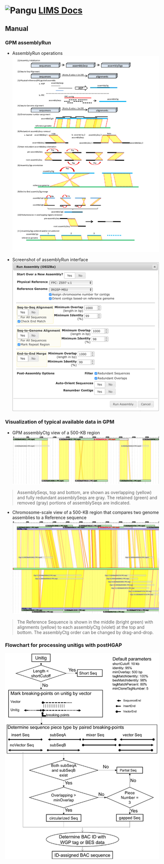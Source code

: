 # ![Pangu](https://github.com/Jianwei-Zhang/LIMS/blob/master/htdocs/images/logo.png?raw=true) [LIMS Docs](README.md)
## Manual

### GPM assemblyRun
- AssemblyRun operations
![assemblyRun](images/assemblyRun-04-01-JZ.png)

- Screenshot of assemblyRun interface
![assemblyRun-interface](images/assemblyRun.png)

### Visualization of typical available data in GPM
- GPM assemblyCtg view of a 500-KB region
![ctgViewer](images/ctgViewer.png)
> AssemblySeqs, top and bottom, are shown as overlapping (yellow) and fully redundant assemblySeqs are gray. The retained (green) and removed (gray) portions of assemblySeqs are indicated.

- Chromosome-scale view of a 500-KB region that compares two genome assemblies to a Reference sequence
![chrViewer](images/chrViewer.png)
> The Reference Sequence is shown in the middle (bright green) with alignments (yellow) to each assemblyCtg (violet) at the top and bottom. The assemblyCtg order can be changed by drag-and-drop.

### Flowchart for processing unitigs with postHGAP
![postHGAP](images/postHGAP-4-JZ.png)

